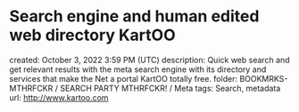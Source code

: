 # Search engine and human edited web directory KartOO

created: October 3, 2022 3:59 PM (UTC)
description: Quick web search and get relevant results with the meta search engine with its directory and services that make the Net a portal KartOO totally free.
folder: BOOKMRKS-MTHRFCKR / SEARCH PARTY MTHRFCKR! / Meta
tags: Search, metadata
url: http://www.kartoo.com